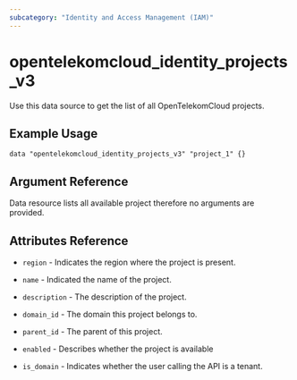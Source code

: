 ```yaml
---
subcategory: "Identity and Access Management (IAM)"
---
```


# opentelekomcloud_identity_projects_v3

Use this data source to get the list of all OpenTelekomCloud projects.

## Example Usage

```hcl
data "opentelekomcloud_identity_projects_v3" "project_1" {}
```


## Argument Reference

Data resource lists all available project therefore no arguments are provided.

## Attributes Reference

* `region` - Indicates the region where the project is present.

* `name` - Indicated the name of the project.

* `description` - The description of the project.

* `domain_id` - The domain this project belongs to.

* `parent_id` - The parent of this project.

* `enabled` - Describes whether the project is available

* `is_domain` - Indicates whether the user calling the API is a tenant.
